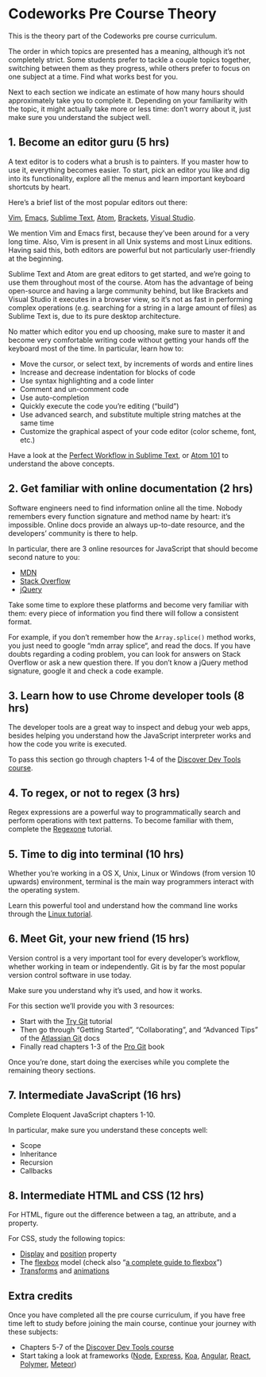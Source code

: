 # Codeworks Pre Course Theory

This is the theory part of the Codeworks pre course curriculum.

The order in which topics are presented has a meaning, although it’s not completely strict. Some students prefer to tackle a couple topics together, switching between them as they progress, while others prefer to focus on one subject at a time. Find what works best for you.

Next to each section we indicate an estimate of how many hours should approximately take you to complete it. Depending on your familiarity with the topic, it might actually take more or less time: don’t worry about it, just make sure you understand the subject well.

## 1. Become an editor guru (5 hrs)

A text editor is to coders what a brush is to painters. If you master how to use it, everything becomes easier. To start, pick an editor you like and dig into its functionality, explore all the menus and learn important keyboard shortcuts by heart.

Here’s a brief list of the most popular editors out there:

[Vim](http://www.vim.org/), [Emacs](https://www.gnu.org/software/emacs/), [Sublime Text](https://www.sublimetext.com/), [Atom](https://atom.io/), [Brackets](http://brackets.io/), [Visual Studio](https://www.visualstudio.com/).

We mention Vim and Emacs first, because they’ve been around for a very long time. Also, Vim is present in all Unix systems and most Linux editions. Having said this, both editors are powerful but not particularly user-friendly at the beginning.

Sublime Text and Atom are great editors to get started, and we’re going to use them throughout most of the course. Atom has the advantage of being open-source and having a large community behind, but like Brackets and Visual Studio it executes in a browser view, so it’s not as fast in performing complex operations (e.g. searching for a string in a large amount of files) as Sublime Text is, due to its pure desktop architecture.

No matter which editor you end up choosing, make sure to master it and become very comfortable writing code without getting your hands off the keyboard most of the time. In particular, learn how to:

- Move the cursor, or select text, by increments of words and entire lines
- Increase and decrease indentation for blocks of code
- Use syntax highlighting and a code linter
- Comment and un-comment code
- Use auto-completion
- Quickly execute the code you’re editing (“build”)
- Use advanced search, and substitute multiple string matches at the same time
- Customize the graphical aspect of your code editor (color scheme, font, etc.)

Have a look at the [Perfect Workflow in Sublime Text](http://code.tutsplus.com/courses/perfect-workflow-in-sublime-text-2), or [Atom 101](https://medium.com/@arolet/atom-101-for-javascript-development-5406684100b3) to understand the above concepts.

## 2. Get familiar with online documentation (2 hrs)

Software engineers need to find information online all the time. Nobody remembers every function signature and method name by heart: it’s impossible. Online docs provide an always up-to-date resource, and the developers’ community is there to help.

In particular, there are 3 online resources for JavaScript that should become second nature to you:

- [MDN](https://developer.mozilla.org/en-US/docs/Web/JavaScript)
- [Stack Overflow](http://stackoverflow.com/)
- [jQuery](https://api.jquery.com/)

Take some time to explore these platforms and become very familiar with them: every piece of information you find there will follow a consistent format.

For example, if you don’t remember how the `Array.splice()` method works, you just need to google “mdn array splice“, and read the docs. If you have doubts regarding a coding problem, you can look for answers on Stack Overflow or ask a new question there. If you don’t know a jQuery method signature, google it and check a code example.

## 3. Learn how to use Chrome developer tools (8 hrs)

The developer tools are a great way to inspect and debug your web apps, besides helping you understand how the JavaScript interpreter works and how the code you write is executed.

To pass this section go through chapters 1-4 of the [Discover Dev Tools course](http://discover-devtools.codeschool.com/).

## 4. To regex, or not to regex (3 hrs)

Regex expressions are a powerful way to programmatically search and perform operations with text patterns. To become familiar with them, complete the [Regexone](http://regexone.com/) tutorial.

## 5. Time to dig into terminal (10 hrs)

Whether you’re working in a OS X, Unix, Linux or Windows (from version 10 upwards) environment, terminal is the main way programmers interact with the operating system.

Learn this powerful tool and understand how the command line works through the [Linux tutorial](http://ryanstutorials.net/linuxtutorial/).

## 6. Meet Git, your new friend (15 hrs)

Version control is a very important tool for every developer’s workflow, whether working in team or independently. Git is by far the most popular version control software in use today.

Make sure you understand why it’s used, and how it works.

For this section we’ll provide you with 3 resources:

- Start with the [Try Git](https://try.github.io/) tutorial
- Then go through “Getting Started”, “Collaborating”, and “Advanced Tips” of the [Atlassian Git](https://www.atlassian.com/git/) docs
- Finally read chapters 1-3 of the [Pro Git](https://git-scm.com/book/en/v2/) book

Once you’re done, start doing the exercises while you complete the remaining theory sections.

## 7. Intermediate JavaScript (16 hrs)

Complete Eloquent JavaScript chapters 1-10.

In particular, make sure you understand these concepts well:

- Scope
- Inheritance
- Recursion
- Callbacks

## 8. Intermediate HTML and CSS (12 hrs)

For HTML, figure out the difference between a tag, an attribute, and a property.

For CSS, study the following topics:

- [Display](https://developer.mozilla.org/en/docs/Web/CSS/display) and [position](https://developer.mozilla.org/en/docs/Web/CSS/position) property
- The [flexbox](https://developer.mozilla.org/en/docs/Web/CSS/CSS_Flexible_Box_Layout/Using_CSS_flexible_boxes) model (check also “[a complete guide to flexbox](https://css-tricks.com/snippets/css/a-guide-to-flexbox/)”)
- [Transforms](https://developer.mozilla.org/en/docs/Web/CSS/transform) and [animations](https://developer.mozilla.org/en/docs/Web/CSS/animation)

## Extra credits

Once you have completed all the pre course curriculum, if you have free time left to study before joining the main course, continue your journey with these subjects:

- Chapters 5-7 of the [Discover Dev Tools course](http://discover-devtools.codeschool.com/)
- Start taking a look at frameworks ([Node](https://nodejs.org/en/about/), [Express](https://expressjs.com/), [Koa](http://koajs.com/), [Angular](https://angular.io/), [React](https://facebook.github.io/react/), [Polymer](https://www.polymer-project.org/), [Meteor](https://www.meteor.com/))


